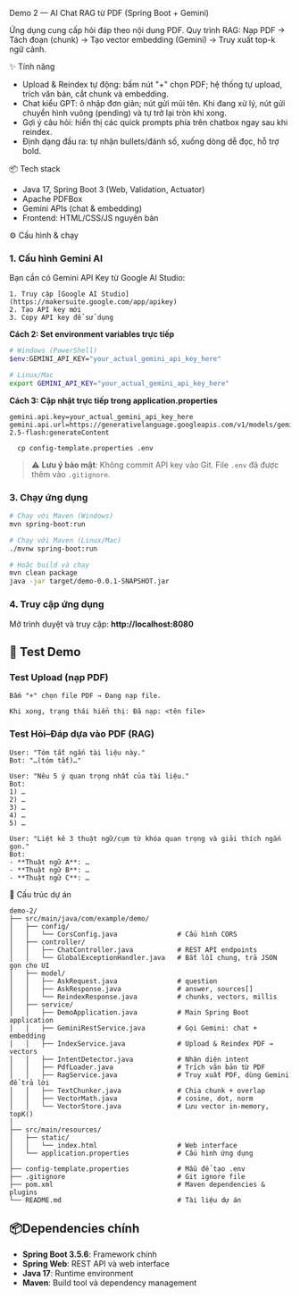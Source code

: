 Demo 2 — AI Chat RAG từ PDF (Spring Boot + Gemini)

Ứng dụng cung cấp hỏi đáp theo nội dung PDF. Quy trình RAG: Nạp PDF → Tách đoạn (chunk) → Tạo vector embedding (Gemini) → Truy xuất top-k ngữ cảnh.

✨ Tính năng

- Upload & Reindex tự động: bấm nút "+" chọn PDF; hệ thống tự upload, trích văn bản, cắt chunk và embedding.
- Chat kiểu GPT: ô nhập đơn giản; nút gửi mũi tên. Khi đang xử lý, nút gửi chuyển hình vuông (pending) và tự trở lại tròn khi xong.
- Gợi ý câu hỏi: hiển thị các quick prompts phía trên chatbox ngay sau khi reindex.
- Định dạng đầu ra: tự nhận bullets/đánh số, xuống dòng dễ đọc, hỗ trợ bold.

📦 Tech stack

- Java 17, Spring Boot 3 (Web, Validation, Actuator)
- Apache PDFBox
- Gemini APIs (chat & embedding)
- Frontend: HTML/CSS/JS nguyên bản

⚙️ Cấu hình & chạy

### 1. Cấu hình Gemini AI

Bạn cần có Gemini API Key từ Google AI Studio:

    1. Truy cập [Google AI Studio](https://makersuite.google.com/app/apikey)
    2. Tạo API key mới
    3. Copy API key để sử dụng

**Cách 2: Set environment variables trực tiếp**

```bash
# Windows (PowerShell)
$env:GEMINI_API_KEY="your_actual_gemini_api_key_here"

# Linux/Mac
export GEMINI_API_KEY="your_actual_gemini_api_key_here"
```

**Cách 3: Cập nhật trực tiếp trong application.properties**

```properties
gemini.api.key=your_actual_gemini_api_key_here
gemini.api.url=https://generativelanguage.googleapis.com/v1/models/gemini-2.5-flash:generateContent
```
      cp config-template.properties .env

> ⚠️ **Lưu ý bảo mật**: Không commit API key vào Git. File `.env` đã được thêm vào `.gitignore`.

### 3. Chạy ứng dụng

```bash
# Chạy với Maven (Windows)
mvn spring-boot:run

# Chạy với Maven (Linux/Mac)
./mvnw spring-boot:run

# Hoặc build và chạy
mvn clean package
java -jar target/demo-0.0.1-SNAPSHOT.jar
```

### 4. Truy cập ứng dụng

Mở trình duyệt và truy cập: **http://localhost:8080**

## 🧪 Test Demo

### Test Upload (nạp PDF)

```
Bấm "+" chọn file PDF → Đang nạp file.

Khi xong, trạng thái hiển thị: Đã nạp: <tên file>

```

### Test Hỏi–Đáp dựa vào PDF (RAG)

```
User: "Tóm tắt ngắn tài liệu này."
Bot: "…(tóm tắt)…"

User: "Nêu 5 ý quan trọng nhất của tài liệu."
Bot: 
1) …
2) …
3) …
4) …
5) …

User: "Liệt kê 3 thuật ngữ/cụm từ khóa quan trọng và giải thích ngắn gọn."
Bot:
- **Thuật ngữ A**: …
- **Thuật ngữ B**: …
- **Thuật ngữ C**: …

```

📁 Cấu trúc dự án

```
demo-2/
├── src/main/java/com/example/demo/
│   ├── config/
│   │   └── CorsConfig.java               # Cấu hình CORS
│   ├── controller/
│   │   ├── ChatController.java           # REST API endpoints
│   │   └── GlobalExceptionHandler.java   # Bắt lỗi chung, trả JSON gọn cho UI
│   ├── model/
│   │   ├── AskRequest.java               # question
│   │   ├── AskResponse.java              # answer, sources[]
│   │   └── ReindexResponse.java          # chunks, vectors, millis
│   ├── service/
│   │   ├── DemoApplication.java          # Main Spring Boot application
│   │   ├── GeminiRestService.java        # Gọi Gemini: chat + embedding
│   │   ├── IndexService.java             # Upload & Reindex PDF → vectors
│   │   ├── IntentDetector.java           # Nhận diện intent
│   │   ├── PdfLoader.java                # Trích văn bản từ PDF
│   │   ├── RagService.java               # Truy xuất PDF, dùng Gemini để trả lời
│   │   ├── TextChunker.java              # Chia chunk + overlap
│   │   ├── VectorMath.java               # cosine, dot, norm
│   │   └── VectorStore.java              # Lưu vector in-memory, topK()
│
├── src/main/resources/
│   ├── static/
│   │   └── index.html                    # Web interface
│   └── application.properties            # Cấu hình ứng dụng
│
├── config-template.properties            # Mẫu để tạo .env
├── .gitignore                            # Git ignore file
├── pom.xml                               # Maven dependencies & plugins
└── README.md                             # Tài liệu dự án

```
## 📦Dependencies chính

- **Spring Boot 3.5.6**: Framework chính
- **Spring Web**: REST API và web interface
- **Java 17**: Runtime environment
- **Maven**: Build tool và dependency management